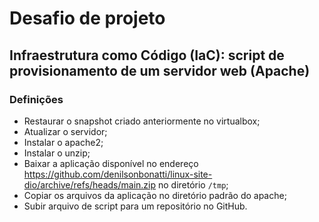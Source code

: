 # Desafio de projeto

## Infraestrutura como Código (IaC): script de provisionamento de um servidor web (Apache)

### Definições
* Restaurar o snapshot criado anteriormente no virtualbox;
* Atualizar o servidor;
* Instalar o apache2;
* Instalar o unzip;
* Baixar a aplicação disponível no endereço https://github.com/denilsonbonatti/linux-site-dio/archive/refs/heads/main.zip no diretório `/tmp`;
* Copiar os arquivos da aplicação no diretório padrão do apache;
* Subir arquivo de script para um repositório no GitHub.